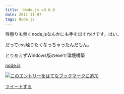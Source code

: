 ```yaml
---
title:  Node.js v0.6.0
date: 2011-11-07
tags: Node.js
---
```

性懲りも無くnode.jsなんかにも手を出すわけです。はい。

だってcss触りたくなっちゃったんだもん。

とりあえずWindows版のexeで環境構築

[node.js](http://nodejs.org/#download)

[![このエントリーをはてなブックマークに追加](http://b.st-hatena.com/images/entry-button/button-only.gif)](http://b.hatena.ne.jp/entry/http://d.hatena.ne.jp "このエントリーをはてなブックマークに追加")

[ツイートする](http://twitter.com/share)
